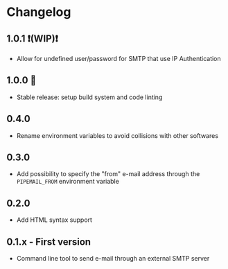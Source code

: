# Changelog

## 1.0.1 ❗(WIP)❗

* Allow for undefined user/password for SMTP that use IP Authentication

## 1.0.0 🚀

* Stable release: setup build system and code linting

## 0.4.0

* Rename environment variables to avoid collisions with other softwares

## 0.3.0

* Add possibility to specify the "from" e-mail address through the `PIPEMAIL_FROM` environment variable

## 0.2.0

* Add HTML syntax support

## 0.1.x - First version

* Command line tool to send e-mail through an external SMTP server
